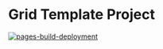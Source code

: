 # Grid Template Project

[![pages-build-deployment](https://github.com/FomenkoAndrey/20230225_____grid-template/actions/workflows/pages/pages-build-deployment/badge.svg)](https://github.com/FomenkoAndrey/20230225_____grid-template/actions/workflows/pages/pages-build-deployment)
